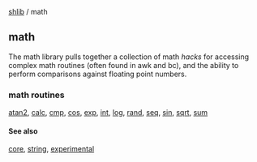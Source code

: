 [shlib][] / math

math
----

The math library pulls together a collection of math *hacks* for accessing
complex math routines (often found in awk and bc), and the ability to perform
comparisons against floating point numbers.

### math routines ###

 [atan2][], [calc][], [cmp][], [cos][], [exp][], [int][], [log][], [rand][], [seq][], [sin][], [sqrt][], [sum][]

#### See also ####

 [core][], [string][], [experimental][]


[atan2]: atan2.md
[calc]: calc.md
[cmp]: cmp.md
[cos]: cos.md
[exp]: exp.md
[int]: int.md
[log]: log.md
[rand]: rand.md
[seq]: seq.md
[sin]: sin.md
[sqrt]: sqrt.md
[sum]: sum.md
[core]: ../shlib/__index__.md "core"
[math]: __index__.md "math"
[string]: ../string/__index__.md "string"
[experimental]: ../experimental/__index__.md "experimental"
[shlib]: http://github.com/major0/shlib "shlib"
